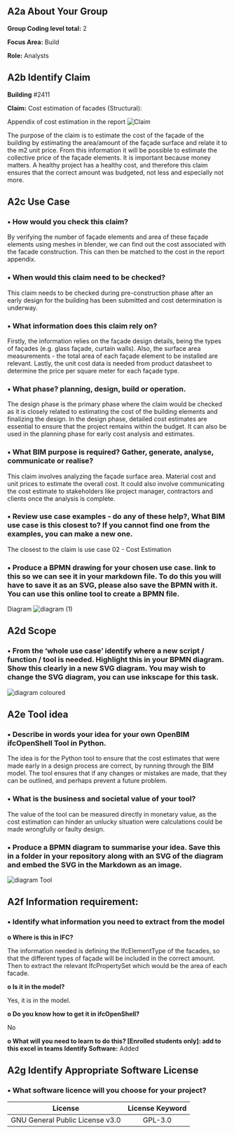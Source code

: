 ## A2a About Your Group
**Group Coding level total:** 2

**Focus Area:** Build

**Role:** Analysts

## A2b Identify Claim
**Building** #2411

**Claim:** Cost estimation of facades (Structural):

Appendix of cost estimation in the report
 ![Claim](https://github.com/user-attachments/assets/e06ca37e-38bf-4d04-9617-c1fc3579b36e)


The purpose of the claim is to estimate the cost of the façade of the building by estimating the area/amount of the façade surface and relate it to the m2 unit price. From this information it will be possible to estimate the collective price of the façade elements. 
It is important because money matters. A healthy project has a healthy cost, and therefore this claim ensures that the correct amount was budgeted, not less and especially not more.

## A2c Use Case
### •	How would you check this claim?
By verifying the number of façade elements and area of these façade elements using meshes in blender, we can find out the cost associated with the facade construction. This can then be matched to the cost in the report appendix.

### •	When would this claim need to be checked?
This claim needs to be checked during pre-construction phase after an early design for the building has been submitted and cost determination is underway.

### •	What information does this claim rely on?
Firstly, the information relies on the façade design details, being the types of façades (e.g. glass façade, curtain walls). Also, the surface area measurements - the total area of each façade element to be installed are relevant. Lastly, the unit cost data is needed from product datasheet to determine the price per square meter for each façade type.

### •	What phase? planning, design, build or operation.
The design phase is the primary phase where the claim would be checked as it is closely related to estimating the cost of the building elements and finalizing the design. In the design phase, detailed cost estimates are essential to ensure that the project remains within the budget. It can also be used in the planning phase for early cost analysis and estimates.

### •	What BIM purpose is required? Gather, generate, analyse, communicate or realise?
This claim involves analyzing the façade surface area. Material cost and unit prices to estimate the overall cost. It could also involve communicating the cost estimate to stakeholders like project manager, contractors and clients once the analysis is complete. 

### •	Review use case examples - do any of these help?, What BIM use case is this closest to? If you cannot find one from the examples, you can make a new one.
The closest to the claim is use case 02 - Cost Estimation 

### •	Produce a BPMN drawing for your chosen use case. link to this so we can see it in your markdown file. To do this you will have to save it as an SVG, please also save the BPMN with it. You can use this online tool to create a BPMN file.

Diagram
![diagram (1)](https://github.com/user-attachments/assets/bd6d1294-9325-4f97-8cdc-7db72271a13b)

## A2d Scope
### •	From the ‘whole use case’ identify where a new script / function / tool is needed. Highlight this in your BPMN diagram. Show this clearly in a new SVG diagram. You may wish to change the SVG diagram, you can use inkscape for this task.
![diagram coloured](https://github.com/user-attachments/assets/d5bb4263-bfd1-4aad-91b4-56f8b8b1a9a7)


## A2e Tool idea
### •	Describe in words your idea for your own OpenBIM ifcOpenShell Tool in Python.
The idea is for the Python tool to ensure that the cost estimates that were made early in a design process are correct, by running through the BIM model. The tool ensures that if any changes or mistakes are made, that they can be outlined, and perhaps prevent a future problem.

### •	What is the business and societal value of your tool?
The value of the tool can be measured directly in monetary value, as the cost estimation can hinder an unlucky situation were calculations could be made wrongfully or faulty design.

### •	Produce a BPMN diagram to summarise your idea. Save this in a folder in your repository along with an SVG of the diagram and embed the SVG in the Markdown as an image.
![diagram Tool](https://github.com/user-attachments/assets/9a06e1b4-e8e7-413f-aba6-b626682c62e5)


## A2f Information requirement:
### •	Identify what information you need to extract from the model
**o	Where is this in IFC?**

The information needed is defining the IfcElementType of the facades, so that the different types of façade will be included in the correct amount. Then to extract the relevant IfcPropertySet which would be the area of each facade.

**o	Is it in the model?**

Yes, it is in the model.

**o	Do you know how to get it in ifcOpenShell?**

No

**o	What will you need to learn to do this? [Enrolled students only]: add to this excel in teams
Identify Software:**
Added

## A2g Identify Appropriate Software License
### •	What software licence will you choose for your project?


| License        | License Keyword |
| ------------- |:-------------:|
| GNU General Public License v3.0      | GPL-3.0 |
